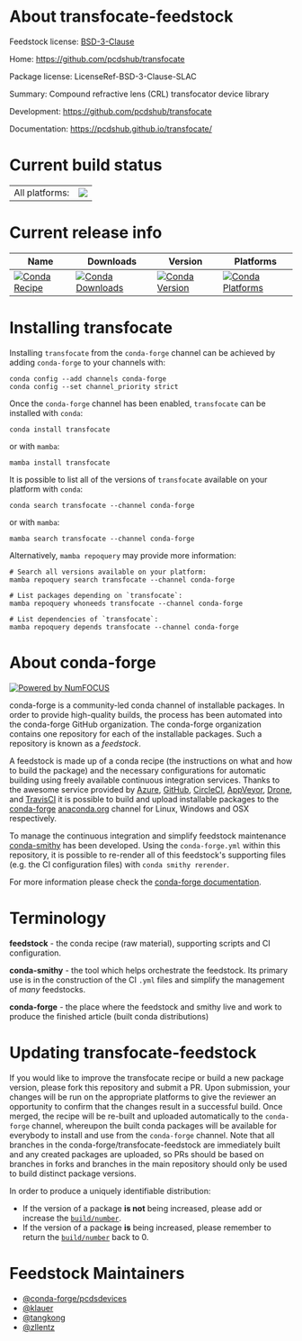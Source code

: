 About transfocate-feedstock
===========================

Feedstock license: [BSD-3-Clause](https://github.com/conda-forge/transfocate-feedstock/blob/main/LICENSE.txt)

Home: https://github.com/pcdshub/transfocate

Package license: LicenseRef-BSD-3-Clause-SLAC

Summary: Compound refractive lens (CRL) transfocator device library

Development: https://github.com/pcdshub/transfocate

Documentation: https://pcdshub.github.io/transfocate/

Current build status
====================


<table><tr><td>All platforms:</td>
    <td>
      <a href="https://dev.azure.com/conda-forge/feedstock-builds/_build/latest?definitionId=12234&branchName=main">
        <img src="https://dev.azure.com/conda-forge/feedstock-builds/_apis/build/status/transfocate-feedstock?branchName=main">
      </a>
    </td>
  </tr>
</table>

Current release info
====================

| Name | Downloads | Version | Platforms |
| --- | --- | --- | --- |
| [![Conda Recipe](https://img.shields.io/badge/recipe-transfocate-green.svg)](https://anaconda.org/conda-forge/transfocate) | [![Conda Downloads](https://img.shields.io/conda/dn/conda-forge/transfocate.svg)](https://anaconda.org/conda-forge/transfocate) | [![Conda Version](https://img.shields.io/conda/vn/conda-forge/transfocate.svg)](https://anaconda.org/conda-forge/transfocate) | [![Conda Platforms](https://img.shields.io/conda/pn/conda-forge/transfocate.svg)](https://anaconda.org/conda-forge/transfocate) |

Installing transfocate
======================

Installing `transfocate` from the `conda-forge` channel can be achieved by adding `conda-forge` to your channels with:

```
conda config --add channels conda-forge
conda config --set channel_priority strict
```

Once the `conda-forge` channel has been enabled, `transfocate` can be installed with `conda`:

```
conda install transfocate
```

or with `mamba`:

```
mamba install transfocate
```

It is possible to list all of the versions of `transfocate` available on your platform with `conda`:

```
conda search transfocate --channel conda-forge
```

or with `mamba`:

```
mamba search transfocate --channel conda-forge
```

Alternatively, `mamba repoquery` may provide more information:

```
# Search all versions available on your platform:
mamba repoquery search transfocate --channel conda-forge

# List packages depending on `transfocate`:
mamba repoquery whoneeds transfocate --channel conda-forge

# List dependencies of `transfocate`:
mamba repoquery depends transfocate --channel conda-forge
```


About conda-forge
=================

[![Powered by
NumFOCUS](https://img.shields.io/badge/powered%20by-NumFOCUS-orange.svg?style=flat&colorA=E1523D&colorB=007D8A)](https://numfocus.org)

conda-forge is a community-led conda channel of installable packages.
In order to provide high-quality builds, the process has been automated into the
conda-forge GitHub organization. The conda-forge organization contains one repository
for each of the installable packages. Such a repository is known as a *feedstock*.

A feedstock is made up of a conda recipe (the instructions on what and how to build
the package) and the necessary configurations for automatic building using freely
available continuous integration services. Thanks to the awesome service provided by
[Azure](https://azure.microsoft.com/en-us/services/devops/), [GitHub](https://github.com/),
[CircleCI](https://circleci.com/), [AppVeyor](https://www.appveyor.com/),
[Drone](https://cloud.drone.io/welcome), and [TravisCI](https://travis-ci.com/)
it is possible to build and upload installable packages to the
[conda-forge](https://anaconda.org/conda-forge) [anaconda.org](https://anaconda.org/)
channel for Linux, Windows and OSX respectively.

To manage the continuous integration and simplify feedstock maintenance
[conda-smithy](https://github.com/conda-forge/conda-smithy) has been developed.
Using the ``conda-forge.yml`` within this repository, it is possible to re-render all of
this feedstock's supporting files (e.g. the CI configuration files) with ``conda smithy rerender``.

For more information please check the [conda-forge documentation](https://conda-forge.org/docs/).

Terminology
===========

**feedstock** - the conda recipe (raw material), supporting scripts and CI configuration.

**conda-smithy** - the tool which helps orchestrate the feedstock.
                   Its primary use is in the construction of the CI ``.yml`` files
                   and simplify the management of *many* feedstocks.

**conda-forge** - the place where the feedstock and smithy live and work to
                  produce the finished article (built conda distributions)


Updating transfocate-feedstock
==============================

If you would like to improve the transfocate recipe or build a new
package version, please fork this repository and submit a PR. Upon submission,
your changes will be run on the appropriate platforms to give the reviewer an
opportunity to confirm that the changes result in a successful build. Once
merged, the recipe will be re-built and uploaded automatically to the
`conda-forge` channel, whereupon the built conda packages will be available for
everybody to install and use from the `conda-forge` channel.
Note that all branches in the conda-forge/transfocate-feedstock are
immediately built and any created packages are uploaded, so PRs should be based
on branches in forks and branches in the main repository should only be used to
build distinct package versions.

In order to produce a uniquely identifiable distribution:
 * If the version of a package **is not** being increased, please add or increase
   the [``build/number``](https://docs.conda.io/projects/conda-build/en/latest/resources/define-metadata.html#build-number-and-string).
 * If the version of a package **is** being increased, please remember to return
   the [``build/number``](https://docs.conda.io/projects/conda-build/en/latest/resources/define-metadata.html#build-number-and-string)
   back to 0.

Feedstock Maintainers
=====================

* [@conda-forge/pcdsdevices](https://github.com/orgs/conda-forge/teams/pcdsdevices/)
* [@klauer](https://github.com/klauer/)
* [@tangkong](https://github.com/tangkong/)
* [@zllentz](https://github.com/zllentz/)

